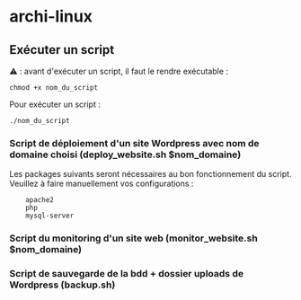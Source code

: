 # archi-linux

## Exécuter un script
:warning: : avant d'exécuter un script, il faut le rendre exécutable :
```
chmod +x nom_du_script
```

Pour exécuter un script : 
```
./nom_du_script
```
### Script de déploiement d'un site Wordpress avec nom de domaine choisi (deploy_website.sh $nom_domaine)
Les packages suivants seront nécessaires au bon fonctionnement du script. Veuillez à faire manuellement vos configurations :
```
    apache2
    php
    mysql-server
```

### Script du monitoring d'un site web (monitor_website.sh $nom_domaine)


### Script de sauvegarde de la bdd + dossier uploads de Wordpress (backup.sh)

